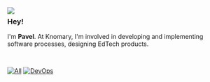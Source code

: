 <image src="https://ice2038.github.io/images/blackcat-obg-min.png" align="left" />

### Hey!

I'm **Pavel**. At Knomary, I'm involved in developing and implementing software processes, designing EdTech products.

<br>

[![All](https://img.shields.io/static/v1?label=experience+in+Software+Engineering+and+DevOps&message=13%2B+years&color=2ea44f)](https://) [![DevOps](https://img.shields.io/static/v1?label=experience+in+cloud+technologies&message=5%2B+years&color=2ea44f)](https://)

<br>